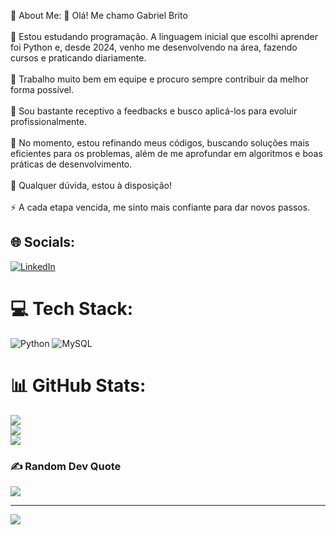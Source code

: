 💫 About Me:
👋 Olá! Me chamo Gabriel Brito<br><br>🔭 Estou estudando programação. A linguagem inicial que escolhi aprender foi Python e, desde 2024, venho me desenvolvendo na área, fazendo cursos e praticando diariamente.<br><br>👯 Trabalho muito bem em equipe e procuro sempre contribuir da melhor forma possível.<br><br>🤝 Sou bastante receptivo a feedbacks e busco aplicá-los para evoluir profissionalmente.<br><br>🌱 No momento, estou refinando meus códigos, buscando soluções mais eficientes para os problemas, além de me aprofundar em algoritmos e boas práticas de desenvolvimento.<br><br>💬 Qualquer dúvida, estou à disposição!<br><br>⚡ A cada etapa vencida, me sinto mais confiante para dar novos passos.<br>


## 🌐 Socials:
[![LinkedIn](https://img.shields.io/badge/LinkedIn-%230077B5.svg?logo=linkedin&logoColor=white)](https://linkedin.com/in/https://www.linkedin.com/in/gabriel-brito-de-oliveira-371744121) 

# 💻 Tech Stack:
![Python](https://img.shields.io/badge/python-3670A0?style=for-the-badge&logo=python&logoColor=ffdd54) ![MySQL](https://img.shields.io/badge/mysql-4479A1.svg?style=for-the-badge&logo=mysql&logoColor=white)
# 📊 GitHub Stats:
![](https://github-readme-stats.vercel.app/api?username=gabebr88&theme=nord&hide_border=false&include_all_commits=false&count_private=false)<br/>
![](https://nirzak-streak-stats.vercel.app/?user=gabebr88&theme=nord&hide_border=false)<br/>
![](https://github-readme-stats.vercel.app/api/top-langs/?username=gabebr88&theme=nord&hide_border=false&include_all_commits=false&count_private=false&layout=compact)

### ✍️ Random Dev Quote
![](https://quotes-github-readme.vercel.app/api?type=horizontal&theme=dark)

---
[![](https://visitcount.itsvg.in/api?id=gabebr88&icon=0&color=0)](https://visitcount.itsvg.in)

<!-- Proudly created with GPRM ( https://gprm.itsvg.in ) -->

